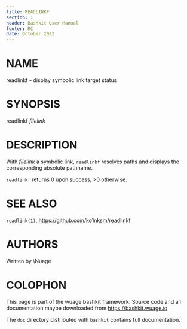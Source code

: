 ```yaml
---
title: READLINKF
section: 1
header: Bashkit User Manual
footer: RC
date: October 2022
---
```


# NAME

readlinkf - display symbolic link target status

# SYNOPSIS

readlinkf *filelink*

# DESCRIPTION

With *filelink* a symbolic link, `readlinkf` resolves paths and displays
the corresponding absolute pathname.

`readlinkf` returns 0 upon success, >0 otherwise.

# SEE ALSO

`readlink(1)`, https://github.com/ko1nksm/readlinkf

# AUTHORS
Written by \\Nuage

# COLOPHON
This page is part of the wuage bashkit framework. Source code and all
documentation maybe downloaded from <https://bashkit.wuage.io>

The `doc` directory distributed with `bashkit` contains full documentation.
